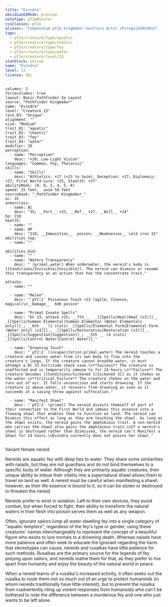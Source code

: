 ```yaml
---
title: "Evindra"
obsidianUIMode: preview
noteType: pf2eMonster
cssClasses: pf2e
aliases: "Compendium.pf2e.kingmaker-bestiary.Actor.cPcregujkG0LUHiG" 
tags:
  - pf2e/creature/type/aquatic
  - pf2e/creature/type/chaotic
  - pf2e/creature/type/fey
  - pf2e/creature/type/water
  - pf2e/creature/level/13
statblock: inline
name: "Evindra"
level: 13
license: OGL
---
```


```statblock
columns: 2
forcecolumns: true
layout: Basic Pathfinder 2e Layout
source: "Pathfinder Kingmaker"
name: "Evindra"
level: "Creature 13"
rare_03: "Unique"
alignment: ""
size: "Medium"
trait_01: "aquatic"
trait_02: "chaotic"
trait_03: "fey"
trait_04: "water"
modifier: 20
perception:
  - name: "Perception"
    desc: "+20; Low-Light Vision"
languages: "Common, Fey, Thalassic"
skills:
  - name: "Skills"
    desc: "Athletics: +17 (+23 to Swim), Deception: +27, Diplomacy: +27, First World Lore: +25, Stealth: +27"
abilityMods: [0, 8, 5, 4, 5, 8]
speed: 25 feet,  swim 50 feet
sourcebook: "_Pathfinder Kingmaker_"
ac: 35
armorclass:
  - name: AC
    desc: "35; __Fort__ +22, __Ref__ +27, __Will__ +24"
hp: 210
health:
  - name: ""
  - name: HP
    desc: "210; __Immunities__  poison; __Weaknesses__ cold iron 15"
abilities_top:
  - name: ""

abilities_mid:
  - name: ""
  - name: "Watery Transparency"
    desc: " (primal,water) When underwater, the nereid's body is [[Conditions/Invisible|Invisible]]. The nereid can dismiss or resume this transparency as an action that has the concentrate trait."

attacks:
  - name: ""

  - name: "Melee"
    desc: "`pf2:1` Poisonous Touch +23 (agile, finesse, magical)\n__Damage__  6d6 poison"

  - name: "Primal Innate Spells"
    desc: "DC 33, attack +25; __7th __  _[[Spells/Heal|Heal (x3)]]_, _[[Spells/Summon Elemental|Summon Elemental (Water Elementals only)]]_; __6th __ (1 slots) _[[Spells/Elemental Form|Elemental Form (Water only) (x3)]]_, _[[Spells/Restoration|Restoration (x3)]]_, _[[Spells/Suggestion|Suggestion]]_; __5th __ (4 slots) _[[Spells/Control Water|Control Water]]_"

  - name: "Drowning Touch"
    desc: "`pf2:2` (incapacitation,primal,water) The nereid touches a creature and causes water from its own body to flow into the creature's lungs. If the creature cannot breathe water, it must attempt a DC 33 Fortitude check save.\n**Success** The creature is unaffected and is temporarily immune to for 24 hours.\n**Failure** The creature becomes [[Conditions/Sickened 1|Sickened 3]] as it chokes on the water.\n**Critical Failure** The creature chokes on the water and runs out of air. It falls unconscious and starts drowning. If the creature is above water, it recovers from drowning as soon as it succeeds at a saving throw against suffocation."

  - name: "Manifest Shawl"
    desc: "`pf2:3` (primal) The nereid divests themself of part of their connection to the First World and imbues this essence into a flowing shawl that enables them to function on land. The nereid can Dismiss this effect as long as they are touching the shawl. As long as the shawl exists, the nereid gains the amphibious trait. A non-nereid who carries the shawl also gains the amphibious trait.\nIf a nereid's shawl is destroyed rather than Dismissed, the nereid can't Manifest a Shawl for 24 hours.\nEvindra currently does not posses her shawl."
 
```


Variant female nereid

Nereids are aquatic fey with deep ties to water. They share some similarities with naiads, but they are not guardians and do not bind themselves to a specific body of water. Although they are primarily aquatic creatures, their unique ability to imbue their vitality into a supernatural shawl allows them to travel on land as well. A nereid must be careful when manifesting a shawl, however, as their life essence is bound to it, so it can be stolen or destroyed to threaten the nereid.

Nereids prefer to exist in isolation. Left to their own devices, they avoid combat, but when forced to fight, their ability to transform the natural waters in their flesh into poison serves them as well as any weapon.

Often, ignorant sailors lump all water-dwelling fey into a single category of "aquatic tempters", regardless of the fey's type or gender, using these creatures' names interchangeably to represent the concept of a beautiful figure who exists to lure mortals to a drowning death. Whereas naiads have more patience and often seek to educate the ignorant regarding the harm that stereotypes can cause, nereids and rusalkas have little patience for such methods. Rusalkas are the primary source for the legends of fey preying upon sailors, and nereids loathe them for that, as they prefer to live apart from humanity and enjoy the beauty of the natural world in peace.

When a nereid learns of a rusalka's increased activity, it often seeks out the rusalka to route them-not so much out of an urge to protect humanoids (in whom nereids traditionally have little interest), but to prevent the rusalka from inadvertently riling up violent responses from humanoids who can't be bothered to note the difference between a murderous fey and one who just wants to be left alone.
